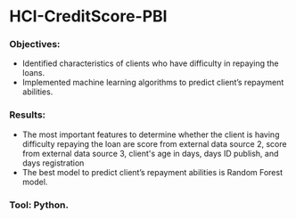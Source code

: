 # HCI-CreditScore-PBI

### **Objectives**: 
  - Identified characteristics of clients who have difficulty in repaying the loans.
  - Implemented machine learning algorithms to predict client’s repayment abilities.
  
### **Results**: 
  - The most important features to determine whether the client is having difficulty repaying the loan are score from external data source 2, score from external data source 3, client's age in days, days ID publish, and days registration
  - The best model to predict client’s repayment abilities is Random Forest model.
  
### Tool: Python.
